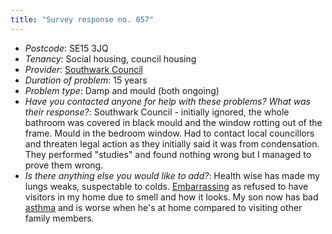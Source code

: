 ```yaml
---
title: "Survey response no. 057"
---
```


- *Postcode*: SE15 3JQ  
- *Tenancy*: Social housing, council housing  
- *Provider*: [Southwark Council](providers/southwark)
- *Duration of problem*: 15 years  
- *Problem type*: Damp and mould (both ongoing)  
- *Have you contacted anyone for help with these problems? What was their response?*: Southwark Council - initially ignored, the whole bathroom was covered in black mould and the window rotting out of the frame. Mould in the bedroom window. Had to contact local councillors and threaten legal action as they initially said it was from condensation.  They performed "studies" and found nothing wrong but I managed to prove them wrong.       
- *Is there anything else you would like to add?*: Health wise has made my lungs weaks, suspectable to colds. [Embarrassing](cause-effect-affect/shame) as refused to have visitors in my home due to smell and how it looks. My son now has bad [asthma](cause-effect-affect/asthma) and is worse when he's at home compared to visiting other family members. 